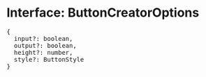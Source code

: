 # Interface: ButtonCreatorOptions

<pre>
{
  input?: boolean,
  output?: boolean,
  height?: number,
  style?: <Ref to="./button-style">ButtonStyle</Ref>
}
</pre>

<script setup>
import Ref from '../../../../../components/api/Ref.vue';
</script>
